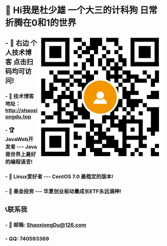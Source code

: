 #  👋  Hi我是杜少雄 一个大三的计科狗  日常折腾在0和1的世界

<a target="_blank" href="http://shaoxiongdu.top"><img align="right" alt="我的技术博客" title="我的技术博客" src="https://github.com/ShaoxiongDu/ShaoxiongDu/blob/main/blogQR.png" /> </a>

## - 💖 右边 个人技术博客 点击扫码均可访问!

### - 💬 技术博客地址：http://shaoxiongdu.top
### - 🏆 JavaWeb开发者 --- Java是世界上最好的编程语言! 
### - 🙌 Linux爱好者 --- CentOS 7.0 最稳定的版本! 
### - 🧾 基金投资 --- 华夏创业板动量成长ETF永远滴神!  

## 📞联系我
### - 📧 邮箱: ShaoxiongDu@126.com
### - QQ: 740593369

